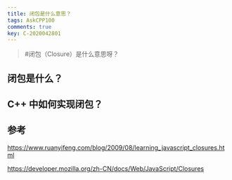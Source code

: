 ```yaml
---
title: 闭包是什么意思？
tags: AskCPP100
comments: true
key: C-2020042801
---
```


> \#闭包（Closure）是什么意思呀？

## 闭包是什么？



## C++ 中如何实现闭包？



## 参考

https://www.ruanyifeng.com/blog/2009/08/learning_javascript_closures.html

https://developer.mozilla.org/zh-CN/docs/Web/JavaScript/Closures